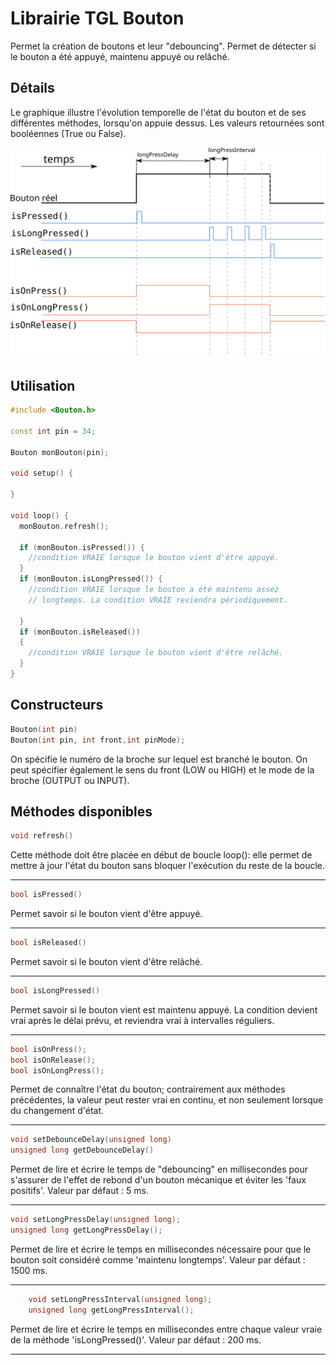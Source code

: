 # Librairie TGL Bouton

Permet la création de boutons et leur "debouncing". Permet de détecter si le bouton a été appuyé, maintenu appuyé ou relâché.

## Détails

Le graphique illustre l'évolution temporelle de l'état du bouton et de ses différentes méthodes, lorsqu'on appuie dessus. Les valeurs retournées sont booléennes (True ou False).

![Timing](timing.svg)


## Utilisation

```cpp
#include <Bouton.h> 

const int pin = 34; 

Bouton monBouton(pin); 

void setup() {
  
}

void loop() {
  monBouton.refresh(); 

  if (monBouton.isPressed()) { 
    //condition VRAIE lorsque le bouton vient d'être appuyé.
  }
  if (monBouton.isLongPressed()) { 
    //condition VRAIE lorsque le bouton a été maintenu assez 
    // longtemps. La condition VRAIE reviendra périodiquement.

  }
  if (monBouton.isReleased())
  {
    //condition VRAIE lorsque le bouton vient d'être relâché.
  }
}
```

## Constructeurs
```cpp
Bouton(int pin)
Bouton(int pin, int front,int pinMode); 
```
On spécifie le numéro de la broche sur lequel est branché le bouton. On peut spécifier également le sens du front (LOW ou HIGH) et le mode de la broche (OUTPUT ou INPUT).



## Méthodes disponibles

```cpp
void refresh()
```
Cette méthode doit être placée en début de boucle loop(): elle permet de mettre à jour l'état du bouton sans bloquer l'exécution du reste de la boucle.

---
```cpp
bool isPressed()
```
Permet savoir si le bouton vient d'être appuyé.

---
```cpp
bool isReleased()
```
Permet savoir si le bouton vient d'être relâché.

---

```cpp
bool isLongPressed()
```
Permet savoir si le bouton vient est maintenu appuyé. La condition devient vrai après le délai prévu, et reviendra vrai à intervalles réguliers.

---

```cpp
bool isOnPress();
bool isOnRelease();
bool isOnLongPress();
```
Permet de connaître l'état du bouton; contrairement aux méthodes précédentes, la valeur peut rester vrai en continu, et non seulement lorsque du changement d'état.

---

```cpp
void setDebounceDelay(unsigned long)
unsigned long getDebounceDelay()
```
Permet de lire et écrire le temps de "debouncing" en millisecondes pour s'assurer de l'effet de rebond d'un bouton mécanique et éviter les 'faux positifs'. Valeur par défaut : 5 ms.

---
```cpp
void setLongPressDelay(unsigned long);
unsigned long getLongPressDelay();
```
Permet de lire et écrire le temps en millisecondes nécessaire pour que le bouton soit considéré comme 'maintenu longtemps'. Valeur par défaut : 1500 ms.

---
```cpp
	void setLongPressInterval(unsigned long);
	unsigned long getLongPressInterval();
```
Permet de lire et écrire le temps en millisecondes entre chaque valeur vraie de la méthode  'isLongPressed()'. Valeur par défaut : 200 ms.

---